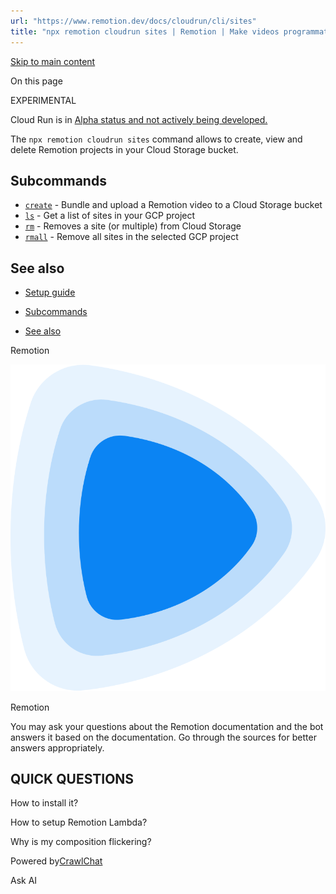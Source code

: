 ```yaml
---
url: "https://www.remotion.dev/docs/cloudrun/cli/sites"
title: "npx remotion cloudrun sites | Remotion | Make videos programmatically"
---
```


[Skip to main content](https://www.remotion.dev/docs/cloudrun/cli/sites#__docusaurus_skipToContent_fallback)

On this page

EXPERIMENTAL

Cloud Run is in [Alpha status and not actively being developed.](https://www.remotion.dev/docs/cloudrun/status)

The `npx remotion cloudrun sites` command allows to create, view and delete Remotion projects in your Cloud Storage bucket.

## Subcommands [​](https://www.remotion.dev/docs/cloudrun/cli/sites\#subcommands "Direct link to Subcommands")

- [`create`](https://www.remotion.dev/docs/cloudrun/cli/sites/create) \- Bundle and upload a Remotion video to a Cloud Storage bucket
- [`ls`](https://www.remotion.dev/docs/cloudrun/cli/sites/ls) \- Get a list of sites in your GCP project
- [`rm`](https://www.remotion.dev/docs/cloudrun/cli/sites/rm) \- Removes a site (or multiple) from Cloud Storage
- [`rmall`](https://www.remotion.dev/docs/cloudrun/cli/sites/rmall) \- Remove all sites in the selected GCP project

## See also [​](https://www.remotion.dev/docs/cloudrun/cli/sites\#see-also "Direct link to See also")

- [Setup guide](https://www.remotion.dev/docs/cloudrun/setup)

- [Subcommands](https://www.remotion.dev/docs/cloudrun/cli/sites#subcommands)
- [See also](https://www.remotion.dev/docs/cloudrun/cli/sites#see-also)

Remotion

![Logo](https://raw.githubusercontent.com/remotion-dev/brand/refs/heads/main/logo.svg)

Remotion

You may ask your questions about the Remotion documentation and the bot answers it based on the documentation. Go through the sources for better answers appropriately.

## QUICK QUESTIONS

How to install it?

How to setup Remotion Lambda?

Why is my composition flickering?

Powered by[CrawlChat](https://crawlchat.app/?ref=powered-by-remotion)

Ask AI